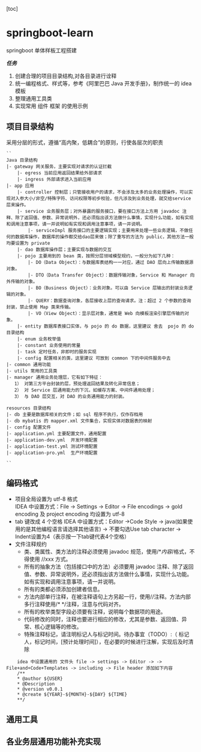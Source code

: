 [toc]

# springboot-learn
springboot 单体样板工程搭建

***任务***  
 1. 创建合理的项目目录结构,对各目录进行诠释  
 2. 统一编程格式、样式等，参考《阿里巴巴 Java 开发手册》，制作统一的 idea 模板
 3. 整理通用工具类
 4. 实现常用 组件 框架 的使用示例
 
##  项目目录结构  
采用分层的形式，遵循“高内聚，低耦合”的原则，行使各层次的职责

    ``
    Java 目录结构
    |- gateway 网关服务，主要实现对请求的认证拦截
        |- egress 当前应用返回结果给外部请求
        |- ingress 外部请求进入当前应用
    |- app 应用
        |- controller 控制层；只管接收用户的请求，不会涉及太多的业务处理操作，可以实现对入参大小/非空/特殊字符、访问权限等初步校验，但凡涉及到业务处理，就交给service层来操作。
        |- service 业务服务层；对外暴露的服务接口，要在接口方法上方用 javadoc 注释、除了返回值、参数、异常说明外，还必须指出该方法做什么事情，实现什么功能，如有实现和调用注意事项，请一并说明如有实现和调用注意事项，请一并说明。
            |- serviceImpl 服务接口的主要逻辑实现；主要用来处理一些业务逻辑，不做任何的数据库操作，数据库的操作都交给dao层来做；除了重写的方法为 public，其他方法一般均要设置为 private 
        |- dao 数据库操作层；主要实现与数据的交互
        |- pojo 主要用到的 bean 类，按照分层领域模型规约，一般分为如下几种：
            |- DO（Data Object）：与数据库表结构一一对应，通过 DAO 层向上传输数据源对象。  
            |- DTO（Data Transfer Object）：数据传输对象，Service 和 Manager 向外传输的对象。   
            |- BO（Business Object）：业务对象。可以由 Service 层输出的封装业务逻辑的对象。   
            |- QUERY：数据查询对象，各层接收上层的查询请求。注：超过 2 个参数的查询封装，禁止使用 Map 类来传输。  
            |- VO（View Object）：显示层对象，通常是 Web 向模板渲染引擎层传输的对象。
        |- entity 数据库表接口实体，与 pojo 的 do 数据，这里建议 舍去  pojo 的 do 目录结构
        |- enum 业务枚举值
        |- constant 业务使用的常量
        |- task 定时任务，非即时的服务实现
        |- config 配置相关的类，这里建议 可放到 common 下的中间件服务中去
    |- common 通用功能
    |- utils 常用的工具类
    |- manager 通用业务处理层，它有如下特征：
       1） 对第三方平台封装的层，预处理返回结果及转化异常信息；
       2） 对 Service 层通用能力的下沉，如缓存方案、中间件通用处理；
       3） 与 DAO 层交互，对 DAO 的业务通用能力的封装。
    
    resources 目录结构
    |- db 主要是数据库相关的文件；如 sql 程序不执行，仅作存档用
    |- db mybatis 的 mapper.xml 文件集合，实现实体对数据表的映射
    |- config 配置文件
    |- application.yml 主要配置文件，通用配置
    |- application-dev.yml  开发环境配置
    |- application-test.yml 测试环境配置
    |- application-pro.yml  生产环境配置
    
    ``


## 编码格式  
- 项目全局设置为 utf-8 格式  
  IDEA 中设置方式：File -> Settings -> Editor -> File encodings -> gold encoding 及 project encoding 均设置为 utf-8 
- tab 键改成 4 个空格 
  IDEA 中设置方式：Editor ->Code Style -> java(如果使用的是其他编程语言请选择其他语言) -> 不要勾选Use tab character -> Indent设置为4（表示按一下tab键代表4个空格）
- 文件注释规约  
  - 类、类属性、类方法的注释必须使用 javadoc 规范，使用/**内容*/格式，不得使用 //xxx 方式。
  - 所有的抽象方法（包括接口中的方法）必须要用 javadoc 注释、除了返回值、参数、异常说明外，还必须指出该方法做什么事情，实现什么功能。如有实现和调用注意事项，请一并说明。
  - 所有的类都必须添加创建者信息。
  - 方法内部单行注释，在被注释语句上方另起一行，使用//注释。方法内部多行注释使用/* */注释，注意与代码对齐。
  - 所有的枚举类型字段必须要有注释，说明每个数据项的用途。
  - 代码修改的同时，注释也要进行相应的修改，尤其是参数、返回值、异常、核心逻辑等的修改。
  - 特殊注释标记，请注明标记人与标记时间。待办事宜（TODO）:（ 标记人，标记时间，[预计处理时间]），在必要的时候进行注解，实现后及时清除
```
    idea 中设置通用的 文件头 file -> settings -> Editor -> -> File+and+Code+Templates -> including -> File header 添加如下内容
    /**
    * @author ${USER}
    * @Description
    * @version v0.0.1
    * @create ${YEAR}-${MONTH}-${DAY} ${TIME}
    **/
```   

## 通用工具

  
## 各业务层通用功能补充实现
  
  
